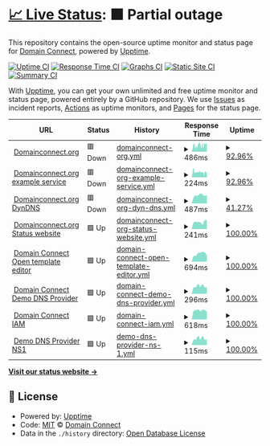# [📈 Live Status](https://Domain-Connect.github.io/upptime): <!--live status--> **🟧 Partial outage**

This repository contains the open-source uptime monitor and status page for [Domain Connect](http://domainconnect.org), powered by [Upptime](https://github.com/upptime/upptime).

[![Uptime CI](https://github.com/Domain-Connect/upptime/workflows/Uptime%20CI/badge.svg)](https://github.com/Domain-Connect/upptime/actions?query=workflow%3A%22Uptime+CI%22)
[![Response Time CI](https://github.com/Domain-Connect/upptime/workflows/Response%20Time%20CI/badge.svg)](https://github.com/Domain-Connect/upptime/actions?query=workflow%3A%22Response+Time+CI%22)
[![Graphs CI](https://github.com/Domain-Connect/upptime/workflows/Graphs%20CI/badge.svg)](https://github.com/Domain-Connect/upptime/actions?query=workflow%3A%22Graphs+CI%22)
[![Static Site CI](https://github.com/Domain-Connect/upptime/workflows/Static%20Site%20CI/badge.svg)](https://github.com/Domain-Connect/upptime/actions?query=workflow%3A%22Static+Site+CI%22)
[![Summary CI](https://github.com/Domain-Connect/upptime/workflows/Summary%20CI/badge.svg)](https://github.com/Domain-Connect/upptime/actions?query=workflow%3A%22Summary+CI%22)

With [Upptime](https://upptime.js.org), you can get your own unlimited and free uptime monitor and status page, powered entirely by a GitHub repository. We use [Issues](https://github.com/Domain-Connect/upptime/issues) as incident reports, [Actions](https://github.com/Domain-Connect/upptime/actions) as uptime monitors, and [Pages](https://Domain-Connect.github.io/upptime) for the status page.

<!--start: status pages-->
<!-- This summary is generated by Upptime (https://github.com/upptime/upptime) -->
<!-- Do not edit this manually, your changes will be overwritten -->
<!-- prettier-ignore -->
| URL | Status | History | Response Time | Uptime |
| --- | ------ | ------- | ------------- | ------ |
| <img alt="" src="https://icons.duckduckgo.com/ip3/domainconnect.org.ico" height="13"> [Domainconnect.org](https://domainconnect.org) | 🟥 Down | [domainconnect-org.yml](https://github.com/Domain-Connect/upptime/commits/HEAD/history/domainconnect-org.yml) | <details><summary><img alt="Response time graph" src="./graphs/domainconnect-org/response-time-week.png" height="20"> 486ms</summary><br><a href="https://status.domainconnect.org/history/domainconnect-org"><img alt="Response time 754" src="https://img.shields.io/endpoint?url=https%3A%2F%2Fraw.githubusercontent.com%2FDomain-Connect%2Fupptime%2FHEAD%2Fapi%2Fdomainconnect-org%2Fresponse-time.json"></a><br><a href="https://status.domainconnect.org/history/domainconnect-org"><img alt="24-hour response time 637" src="https://img.shields.io/endpoint?url=https%3A%2F%2Fraw.githubusercontent.com%2FDomain-Connect%2Fupptime%2FHEAD%2Fapi%2Fdomainconnect-org%2Fresponse-time-day.json"></a><br><a href="https://status.domainconnect.org/history/domainconnect-org"><img alt="7-day response time 486" src="https://img.shields.io/endpoint?url=https%3A%2F%2Fraw.githubusercontent.com%2FDomain-Connect%2Fupptime%2FHEAD%2Fapi%2Fdomainconnect-org%2Fresponse-time-week.json"></a><br><a href="https://status.domainconnect.org/history/domainconnect-org"><img alt="30-day response time 376" src="https://img.shields.io/endpoint?url=https%3A%2F%2Fraw.githubusercontent.com%2FDomain-Connect%2Fupptime%2FHEAD%2Fapi%2Fdomainconnect-org%2Fresponse-time-month.json"></a><br><a href="https://status.domainconnect.org/history/domainconnect-org"><img alt="1-year response time 675" src="https://img.shields.io/endpoint?url=https%3A%2F%2Fraw.githubusercontent.com%2FDomain-Connect%2Fupptime%2FHEAD%2Fapi%2Fdomainconnect-org%2Fresponse-time-year.json"></a></details> | <details><summary><a href="https://status.domainconnect.org/history/domainconnect-org">92.96%</a></summary><a href="https://status.domainconnect.org/history/domainconnect-org"><img alt="All-time uptime 99.87%" src="https://img.shields.io/endpoint?url=https%3A%2F%2Fraw.githubusercontent.com%2FDomain-Connect%2Fupptime%2FHEAD%2Fapi%2Fdomainconnect-org%2Fuptime.json"></a><br><a href="https://status.domainconnect.org/history/domainconnect-org"><img alt="24-hour uptime 53.03%" src="https://img.shields.io/endpoint?url=https%3A%2F%2Fraw.githubusercontent.com%2FDomain-Connect%2Fupptime%2FHEAD%2Fapi%2Fdomainconnect-org%2Fuptime-day.json"></a><br><a href="https://status.domainconnect.org/history/domainconnect-org"><img alt="7-day uptime 92.96%" src="https://img.shields.io/endpoint?url=https%3A%2F%2Fraw.githubusercontent.com%2FDomain-Connect%2Fupptime%2FHEAD%2Fapi%2Fdomainconnect-org%2Fuptime-week.json"></a><br><a href="https://status.domainconnect.org/history/domainconnect-org"><img alt="30-day uptime 98.03%" src="https://img.shields.io/endpoint?url=https%3A%2F%2Fraw.githubusercontent.com%2FDomain-Connect%2Fupptime%2FHEAD%2Fapi%2Fdomainconnect-org%2Fuptime-month.json"></a><br><a href="https://status.domainconnect.org/history/domainconnect-org"><img alt="1-year uptime 99.72%" src="https://img.shields.io/endpoint?url=https%3A%2F%2Fraw.githubusercontent.com%2FDomain-Connect%2Fupptime%2FHEAD%2Fapi%2Fdomainconnect-org%2Fuptime-year.json"></a></details>
| <img alt="" src="https://icons.duckduckgo.com/ip3/exampleservice.domainconnect.org.ico" height="13"> [Domainconnect.org example service](https://exampleservice.domainconnect.org/) | 🟥 Down | [domainconnect-org-example-service.yml](https://github.com/Domain-Connect/upptime/commits/HEAD/history/domainconnect-org-example-service.yml) | <details><summary><img alt="Response time graph" src="./graphs/domainconnect-org-example-service/response-time-week.png" height="20"> 224ms</summary><br><a href="https://status.domainconnect.org/history/domainconnect-org-example-service"><img alt="Response time 183" src="https://img.shields.io/endpoint?url=https%3A%2F%2Fraw.githubusercontent.com%2FDomain-Connect%2Fupptime%2FHEAD%2Fapi%2Fdomainconnect-org-example-service%2Fresponse-time.json"></a><br><a href="https://status.domainconnect.org/history/domainconnect-org-example-service"><img alt="24-hour response time 214" src="https://img.shields.io/endpoint?url=https%3A%2F%2Fraw.githubusercontent.com%2FDomain-Connect%2Fupptime%2FHEAD%2Fapi%2Fdomainconnect-org-example-service%2Fresponse-time-day.json"></a><br><a href="https://status.domainconnect.org/history/domainconnect-org-example-service"><img alt="7-day response time 224" src="https://img.shields.io/endpoint?url=https%3A%2F%2Fraw.githubusercontent.com%2FDomain-Connect%2Fupptime%2FHEAD%2Fapi%2Fdomainconnect-org-example-service%2Fresponse-time-week.json"></a><br><a href="https://status.domainconnect.org/history/domainconnect-org-example-service"><img alt="30-day response time 234" src="https://img.shields.io/endpoint?url=https%3A%2F%2Fraw.githubusercontent.com%2FDomain-Connect%2Fupptime%2FHEAD%2Fapi%2Fdomainconnect-org-example-service%2Fresponse-time-month.json"></a><br><a href="https://status.domainconnect.org/history/domainconnect-org-example-service"><img alt="1-year response time 192" src="https://img.shields.io/endpoint?url=https%3A%2F%2Fraw.githubusercontent.com%2FDomain-Connect%2Fupptime%2FHEAD%2Fapi%2Fdomainconnect-org-example-service%2Fresponse-time-year.json"></a></details> | <details><summary><a href="https://status.domainconnect.org/history/domainconnect-org-example-service">92.96%</a></summary><a href="https://status.domainconnect.org/history/domainconnect-org-example-service"><img alt="All-time uptime 98.80%" src="https://img.shields.io/endpoint?url=https%3A%2F%2Fraw.githubusercontent.com%2FDomain-Connect%2Fupptime%2FHEAD%2Fapi%2Fdomainconnect-org-example-service%2Fuptime.json"></a><br><a href="https://status.domainconnect.org/history/domainconnect-org-example-service"><img alt="24-hour uptime 53.03%" src="https://img.shields.io/endpoint?url=https%3A%2F%2Fraw.githubusercontent.com%2FDomain-Connect%2Fupptime%2FHEAD%2Fapi%2Fdomainconnect-org-example-service%2Fuptime-day.json"></a><br><a href="https://status.domainconnect.org/history/domainconnect-org-example-service"><img alt="7-day uptime 92.96%" src="https://img.shields.io/endpoint?url=https%3A%2F%2Fraw.githubusercontent.com%2FDomain-Connect%2Fupptime%2FHEAD%2Fapi%2Fdomainconnect-org-example-service%2Fuptime-week.json"></a><br><a href="https://status.domainconnect.org/history/domainconnect-org-example-service"><img alt="30-day uptime 98.03%" src="https://img.shields.io/endpoint?url=https%3A%2F%2Fraw.githubusercontent.com%2FDomain-Connect%2Fupptime%2FHEAD%2Fapi%2Fdomainconnect-org-example-service%2Fuptime-month.json"></a><br><a href="https://status.domainconnect.org/history/domainconnect-org-example-service"><img alt="1-year uptime 99.73%" src="https://img.shields.io/endpoint?url=https%3A%2F%2Fraw.githubusercontent.com%2FDomain-Connect%2Fupptime%2FHEAD%2Fapi%2Fdomainconnect-org-example-service%2Fuptime-year.json"></a></details>
| <img alt="" src="https://icons.duckduckgo.com/ip3/dynamicdns.domainconnect.org.ico" height="13"> [Domainconnect.org DynDNS](https://dynamicdns.domainconnect.org/ddnscode?code=test&state=null) | 🟥 Down | [domainconnect-org-dyn-dns.yml](https://github.com/Domain-Connect/upptime/commits/HEAD/history/domainconnect-org-dyn-dns.yml) | <details><summary><img alt="Response time graph" src="./graphs/domainconnect-org-dyn-dns/response-time-week.png" height="20"> 487ms</summary><br><a href="https://status.domainconnect.org/history/domainconnect-org-dyn-dns"><img alt="Response time 324" src="https://img.shields.io/endpoint?url=https%3A%2F%2Fraw.githubusercontent.com%2FDomain-Connect%2Fupptime%2FHEAD%2Fapi%2Fdomainconnect-org-dyn-dns%2Fresponse-time.json"></a><br><a href="https://status.domainconnect.org/history/domainconnect-org-dyn-dns"><img alt="24-hour response time 474" src="https://img.shields.io/endpoint?url=https%3A%2F%2Fraw.githubusercontent.com%2FDomain-Connect%2Fupptime%2FHEAD%2Fapi%2Fdomainconnect-org-dyn-dns%2Fresponse-time-day.json"></a><br><a href="https://status.domainconnect.org/history/domainconnect-org-dyn-dns"><img alt="7-day response time 487" src="https://img.shields.io/endpoint?url=https%3A%2F%2Fraw.githubusercontent.com%2FDomain-Connect%2Fupptime%2FHEAD%2Fapi%2Fdomainconnect-org-dyn-dns%2Fresponse-time-week.json"></a><br><a href="https://status.domainconnect.org/history/domainconnect-org-dyn-dns"><img alt="30-day response time 339" src="https://img.shields.io/endpoint?url=https%3A%2F%2Fraw.githubusercontent.com%2FDomain-Connect%2Fupptime%2FHEAD%2Fapi%2Fdomainconnect-org-dyn-dns%2Fresponse-time-month.json"></a><br><a href="https://status.domainconnect.org/history/domainconnect-org-dyn-dns"><img alt="1-year response time 332" src="https://img.shields.io/endpoint?url=https%3A%2F%2Fraw.githubusercontent.com%2FDomain-Connect%2Fupptime%2FHEAD%2Fapi%2Fdomainconnect-org-dyn-dns%2Fresponse-time-year.json"></a></details> | <details><summary><a href="https://status.domainconnect.org/history/domainconnect-org-dyn-dns">41.27%</a></summary><a href="https://status.domainconnect.org/history/domainconnect-org-dyn-dns"><img alt="All-time uptime 99.49%" src="https://img.shields.io/endpoint?url=https%3A%2F%2Fraw.githubusercontent.com%2FDomain-Connect%2Fupptime%2FHEAD%2Fapi%2Fdomainconnect-org-dyn-dns%2Fuptime.json"></a><br><a href="https://status.domainconnect.org/history/domainconnect-org-dyn-dns"><img alt="24-hour uptime 99.99%" src="https://img.shields.io/endpoint?url=https%3A%2F%2Fraw.githubusercontent.com%2FDomain-Connect%2Fupptime%2FHEAD%2Fapi%2Fdomainconnect-org-dyn-dns%2Fuptime-day.json"></a><br><a href="https://status.domainconnect.org/history/domainconnect-org-dyn-dns"><img alt="7-day uptime 41.27%" src="https://img.shields.io/endpoint?url=https%3A%2F%2Fraw.githubusercontent.com%2FDomain-Connect%2Fupptime%2FHEAD%2Fapi%2Fdomainconnect-org-dyn-dns%2Fuptime-week.json"></a><br><a href="https://status.domainconnect.org/history/domainconnect-org-dyn-dns"><img alt="30-day uptime 86.26%" src="https://img.shields.io/endpoint?url=https%3A%2F%2Fraw.githubusercontent.com%2FDomain-Connect%2Fupptime%2FHEAD%2Fapi%2Fdomainconnect-org-dyn-dns%2Fuptime-month.json"></a><br><a href="https://status.domainconnect.org/history/domainconnect-org-dyn-dns"><img alt="1-year uptime 98.82%" src="https://img.shields.io/endpoint?url=https%3A%2F%2Fraw.githubusercontent.com%2FDomain-Connect%2Fupptime%2FHEAD%2Fapi%2Fdomainconnect-org-dyn-dns%2Fuptime-year.json"></a></details>
| <img alt="" src="https://icons.duckduckgo.com/ip3/status.domainconnect.org.ico" height="13"> [Domainconnect.org Status website](https://status.domainconnect.org) | 🟩 Up | [domainconnect-org-status-website.yml](https://github.com/Domain-Connect/upptime/commits/HEAD/history/domainconnect-org-status-website.yml) | <details><summary><img alt="Response time graph" src="./graphs/domainconnect-org-status-website/response-time-week.png" height="20"> 241ms</summary><br><a href="https://status.domainconnect.org/history/domainconnect-org-status-website"><img alt="Response time 213" src="https://img.shields.io/endpoint?url=https%3A%2F%2Fraw.githubusercontent.com%2FDomain-Connect%2Fupptime%2FHEAD%2Fapi%2Fdomainconnect-org-status-website%2Fresponse-time.json"></a><br><a href="https://status.domainconnect.org/history/domainconnect-org-status-website"><img alt="24-hour response time 305" src="https://img.shields.io/endpoint?url=https%3A%2F%2Fraw.githubusercontent.com%2FDomain-Connect%2Fupptime%2FHEAD%2Fapi%2Fdomainconnect-org-status-website%2Fresponse-time-day.json"></a><br><a href="https://status.domainconnect.org/history/domainconnect-org-status-website"><img alt="7-day response time 241" src="https://img.shields.io/endpoint?url=https%3A%2F%2Fraw.githubusercontent.com%2FDomain-Connect%2Fupptime%2FHEAD%2Fapi%2Fdomainconnect-org-status-website%2Fresponse-time-week.json"></a><br><a href="https://status.domainconnect.org/history/domainconnect-org-status-website"><img alt="30-day response time 205" src="https://img.shields.io/endpoint?url=https%3A%2F%2Fraw.githubusercontent.com%2FDomain-Connect%2Fupptime%2FHEAD%2Fapi%2Fdomainconnect-org-status-website%2Fresponse-time-month.json"></a><br><a href="https://status.domainconnect.org/history/domainconnect-org-status-website"><img alt="1-year response time 209" src="https://img.shields.io/endpoint?url=https%3A%2F%2Fraw.githubusercontent.com%2FDomain-Connect%2Fupptime%2FHEAD%2Fapi%2Fdomainconnect-org-status-website%2Fresponse-time-year.json"></a></details> | <details><summary><a href="https://status.domainconnect.org/history/domainconnect-org-status-website">100.00%</a></summary><a href="https://status.domainconnect.org/history/domainconnect-org-status-website"><img alt="All-time uptime 100.00%" src="https://img.shields.io/endpoint?url=https%3A%2F%2Fraw.githubusercontent.com%2FDomain-Connect%2Fupptime%2FHEAD%2Fapi%2Fdomainconnect-org-status-website%2Fuptime.json"></a><br><a href="https://status.domainconnect.org/history/domainconnect-org-status-website"><img alt="24-hour uptime 100.00%" src="https://img.shields.io/endpoint?url=https%3A%2F%2Fraw.githubusercontent.com%2FDomain-Connect%2Fupptime%2FHEAD%2Fapi%2Fdomainconnect-org-status-website%2Fuptime-day.json"></a><br><a href="https://status.domainconnect.org/history/domainconnect-org-status-website"><img alt="7-day uptime 100.00%" src="https://img.shields.io/endpoint?url=https%3A%2F%2Fraw.githubusercontent.com%2FDomain-Connect%2Fupptime%2FHEAD%2Fapi%2Fdomainconnect-org-status-website%2Fuptime-week.json"></a><br><a href="https://status.domainconnect.org/history/domainconnect-org-status-website"><img alt="30-day uptime 100.00%" src="https://img.shields.io/endpoint?url=https%3A%2F%2Fraw.githubusercontent.com%2FDomain-Connect%2Fupptime%2FHEAD%2Fapi%2Fdomainconnect-org-status-website%2Fuptime-month.json"></a><br><a href="https://status.domainconnect.org/history/domainconnect-org-status-website"><img alt="1-year uptime 100.00%" src="https://img.shields.io/endpoint?url=https%3A%2F%2Fraw.githubusercontent.com%2FDomain-Connect%2Fupptime%2FHEAD%2Fapi%2Fdomainconnect-org-status-website%2Fuptime-year.json"></a></details>
| <img alt="" src="https://icons.duckduckgo.com/ip3/domainconnect.paulonet.eu.ico" height="13"> [Domain Connect Open template editor](https://domainconnect.paulonet.eu/dc/free/templateedit) | 🟩 Up | [domain-connect-open-template-editor.yml](https://github.com/Domain-Connect/upptime/commits/HEAD/history/domain-connect-open-template-editor.yml) | <details><summary><img alt="Response time graph" src="./graphs/domain-connect-open-template-editor/response-time-week.png" height="20"> 694ms</summary><br><a href="https://status.domainconnect.org/history/domain-connect-open-template-editor"><img alt="Response time 806" src="https://img.shields.io/endpoint?url=https%3A%2F%2Fraw.githubusercontent.com%2FDomain-Connect%2Fupptime%2FHEAD%2Fapi%2Fdomain-connect-open-template-editor%2Fresponse-time.json"></a><br><a href="https://status.domainconnect.org/history/domain-connect-open-template-editor"><img alt="24-hour response time 557" src="https://img.shields.io/endpoint?url=https%3A%2F%2Fraw.githubusercontent.com%2FDomain-Connect%2Fupptime%2FHEAD%2Fapi%2Fdomain-connect-open-template-editor%2Fresponse-time-day.json"></a><br><a href="https://status.domainconnect.org/history/domain-connect-open-template-editor"><img alt="7-day response time 694" src="https://img.shields.io/endpoint?url=https%3A%2F%2Fraw.githubusercontent.com%2FDomain-Connect%2Fupptime%2FHEAD%2Fapi%2Fdomain-connect-open-template-editor%2Fresponse-time-week.json"></a><br><a href="https://status.domainconnect.org/history/domain-connect-open-template-editor"><img alt="30-day response time 673" src="https://img.shields.io/endpoint?url=https%3A%2F%2Fraw.githubusercontent.com%2FDomain-Connect%2Fupptime%2FHEAD%2Fapi%2Fdomain-connect-open-template-editor%2Fresponse-time-month.json"></a><br><a href="https://status.domainconnect.org/history/domain-connect-open-template-editor"><img alt="1-year response time 806" src="https://img.shields.io/endpoint?url=https%3A%2F%2Fraw.githubusercontent.com%2FDomain-Connect%2Fupptime%2FHEAD%2Fapi%2Fdomain-connect-open-template-editor%2Fresponse-time-year.json"></a></details> | <details><summary><a href="https://status.domainconnect.org/history/domain-connect-open-template-editor">100.00%</a></summary><a href="https://status.domainconnect.org/history/domain-connect-open-template-editor"><img alt="All-time uptime 99.98%" src="https://img.shields.io/endpoint?url=https%3A%2F%2Fraw.githubusercontent.com%2FDomain-Connect%2Fupptime%2FHEAD%2Fapi%2Fdomain-connect-open-template-editor%2Fuptime.json"></a><br><a href="https://status.domainconnect.org/history/domain-connect-open-template-editor"><img alt="24-hour uptime 100.00%" src="https://img.shields.io/endpoint?url=https%3A%2F%2Fraw.githubusercontent.com%2FDomain-Connect%2Fupptime%2FHEAD%2Fapi%2Fdomain-connect-open-template-editor%2Fuptime-day.json"></a><br><a href="https://status.domainconnect.org/history/domain-connect-open-template-editor"><img alt="7-day uptime 100.00%" src="https://img.shields.io/endpoint?url=https%3A%2F%2Fraw.githubusercontent.com%2FDomain-Connect%2Fupptime%2FHEAD%2Fapi%2Fdomain-connect-open-template-editor%2Fuptime-week.json"></a><br><a href="https://status.domainconnect.org/history/domain-connect-open-template-editor"><img alt="30-day uptime 100.00%" src="https://img.shields.io/endpoint?url=https%3A%2F%2Fraw.githubusercontent.com%2FDomain-Connect%2Fupptime%2FHEAD%2Fapi%2Fdomain-connect-open-template-editor%2Fuptime-month.json"></a><br><a href="https://status.domainconnect.org/history/domain-connect-open-template-editor"><img alt="1-year uptime 99.98%" src="https://img.shields.io/endpoint?url=https%3A%2F%2Fraw.githubusercontent.com%2FDomain-Connect%2Fupptime%2FHEAD%2Fapi%2Fdomain-connect-open-template-editor%2Fuptime-year.json"></a></details>
| <img alt="" src="https://icons.duckduckgo.com/ip3/domainconnect.paulonet.eu.ico" height="13"> [Domain Connect Demo DNS Provider](https://domainconnect.paulonet.eu/) | 🟩 Up | [domain-connect-demo-dns-provider.yml](https://github.com/Domain-Connect/upptime/commits/HEAD/history/domain-connect-demo-dns-provider.yml) | <details><summary><img alt="Response time graph" src="./graphs/domain-connect-demo-dns-provider/response-time-week.png" height="20"> 296ms</summary><br><a href="https://status.domainconnect.org/history/domain-connect-demo-dns-provider"><img alt="Response time 321" src="https://img.shields.io/endpoint?url=https%3A%2F%2Fraw.githubusercontent.com%2FDomain-Connect%2Fupptime%2FHEAD%2Fapi%2Fdomain-connect-demo-dns-provider%2Fresponse-time.json"></a><br><a href="https://status.domainconnect.org/history/domain-connect-demo-dns-provider"><img alt="24-hour response time 265" src="https://img.shields.io/endpoint?url=https%3A%2F%2Fraw.githubusercontent.com%2FDomain-Connect%2Fupptime%2FHEAD%2Fapi%2Fdomain-connect-demo-dns-provider%2Fresponse-time-day.json"></a><br><a href="https://status.domainconnect.org/history/domain-connect-demo-dns-provider"><img alt="7-day response time 296" src="https://img.shields.io/endpoint?url=https%3A%2F%2Fraw.githubusercontent.com%2FDomain-Connect%2Fupptime%2FHEAD%2Fapi%2Fdomain-connect-demo-dns-provider%2Fresponse-time-week.json"></a><br><a href="https://status.domainconnect.org/history/domain-connect-demo-dns-provider"><img alt="30-day response time 303" src="https://img.shields.io/endpoint?url=https%3A%2F%2Fraw.githubusercontent.com%2FDomain-Connect%2Fupptime%2FHEAD%2Fapi%2Fdomain-connect-demo-dns-provider%2Fresponse-time-month.json"></a><br><a href="https://status.domainconnect.org/history/domain-connect-demo-dns-provider"><img alt="1-year response time 321" src="https://img.shields.io/endpoint?url=https%3A%2F%2Fraw.githubusercontent.com%2FDomain-Connect%2Fupptime%2FHEAD%2Fapi%2Fdomain-connect-demo-dns-provider%2Fresponse-time-year.json"></a></details> | <details><summary><a href="https://status.domainconnect.org/history/domain-connect-demo-dns-provider">100.00%</a></summary><a href="https://status.domainconnect.org/history/domain-connect-demo-dns-provider"><img alt="All-time uptime 99.99%" src="https://img.shields.io/endpoint?url=https%3A%2F%2Fraw.githubusercontent.com%2FDomain-Connect%2Fupptime%2FHEAD%2Fapi%2Fdomain-connect-demo-dns-provider%2Fuptime.json"></a><br><a href="https://status.domainconnect.org/history/domain-connect-demo-dns-provider"><img alt="24-hour uptime 100.00%" src="https://img.shields.io/endpoint?url=https%3A%2F%2Fraw.githubusercontent.com%2FDomain-Connect%2Fupptime%2FHEAD%2Fapi%2Fdomain-connect-demo-dns-provider%2Fuptime-day.json"></a><br><a href="https://status.domainconnect.org/history/domain-connect-demo-dns-provider"><img alt="7-day uptime 100.00%" src="https://img.shields.io/endpoint?url=https%3A%2F%2Fraw.githubusercontent.com%2FDomain-Connect%2Fupptime%2FHEAD%2Fapi%2Fdomain-connect-demo-dns-provider%2Fuptime-week.json"></a><br><a href="https://status.domainconnect.org/history/domain-connect-demo-dns-provider"><img alt="30-day uptime 100.00%" src="https://img.shields.io/endpoint?url=https%3A%2F%2Fraw.githubusercontent.com%2FDomain-Connect%2Fupptime%2FHEAD%2Fapi%2Fdomain-connect-demo-dns-provider%2Fuptime-month.json"></a><br><a href="https://status.domainconnect.org/history/domain-connect-demo-dns-provider"><img alt="1-year uptime 99.99%" src="https://img.shields.io/endpoint?url=https%3A%2F%2Fraw.githubusercontent.com%2FDomain-Connect%2Fupptime%2FHEAD%2Fapi%2Fdomain-connect-demo-dns-provider%2Fuptime-year.json"></a></details>
| <img alt="" src="https://icons.duckduckgo.com/ip3/lemur-2.cloud-iam.com.ico" height="13"> [Domain Connect IAM](https://lemur-2.cloud-iam.com/auth/realms/domainconnect-iam/account/applications) | 🟩 Up | [domain-connect-iam.yml](https://github.com/Domain-Connect/upptime/commits/HEAD/history/domain-connect-iam.yml) | <details><summary><img alt="Response time graph" src="./graphs/domain-connect-iam/response-time-week.png" height="20"> 618ms</summary><br><a href="https://status.domainconnect.org/history/domain-connect-iam"><img alt="Response time 573" src="https://img.shields.io/endpoint?url=https%3A%2F%2Fraw.githubusercontent.com%2FDomain-Connect%2Fupptime%2FHEAD%2Fapi%2Fdomain-connect-iam%2Fresponse-time.json"></a><br><a href="https://status.domainconnect.org/history/domain-connect-iam"><img alt="24-hour response time 534" src="https://img.shields.io/endpoint?url=https%3A%2F%2Fraw.githubusercontent.com%2FDomain-Connect%2Fupptime%2FHEAD%2Fapi%2Fdomain-connect-iam%2Fresponse-time-day.json"></a><br><a href="https://status.domainconnect.org/history/domain-connect-iam"><img alt="7-day response time 618" src="https://img.shields.io/endpoint?url=https%3A%2F%2Fraw.githubusercontent.com%2FDomain-Connect%2Fupptime%2FHEAD%2Fapi%2Fdomain-connect-iam%2Fresponse-time-week.json"></a><br><a href="https://status.domainconnect.org/history/domain-connect-iam"><img alt="30-day response time 624" src="https://img.shields.io/endpoint?url=https%3A%2F%2Fraw.githubusercontent.com%2FDomain-Connect%2Fupptime%2FHEAD%2Fapi%2Fdomain-connect-iam%2Fresponse-time-month.json"></a><br><a href="https://status.domainconnect.org/history/domain-connect-iam"><img alt="1-year response time 573" src="https://img.shields.io/endpoint?url=https%3A%2F%2Fraw.githubusercontent.com%2FDomain-Connect%2Fupptime%2FHEAD%2Fapi%2Fdomain-connect-iam%2Fresponse-time-year.json"></a></details> | <details><summary><a href="https://status.domainconnect.org/history/domain-connect-iam">100.00%</a></summary><a href="https://status.domainconnect.org/history/domain-connect-iam"><img alt="All-time uptime 100.00%" src="https://img.shields.io/endpoint?url=https%3A%2F%2Fraw.githubusercontent.com%2FDomain-Connect%2Fupptime%2FHEAD%2Fapi%2Fdomain-connect-iam%2Fuptime.json"></a><br><a href="https://status.domainconnect.org/history/domain-connect-iam"><img alt="24-hour uptime 100.00%" src="https://img.shields.io/endpoint?url=https%3A%2F%2Fraw.githubusercontent.com%2FDomain-Connect%2Fupptime%2FHEAD%2Fapi%2Fdomain-connect-iam%2Fuptime-day.json"></a><br><a href="https://status.domainconnect.org/history/domain-connect-iam"><img alt="7-day uptime 100.00%" src="https://img.shields.io/endpoint?url=https%3A%2F%2Fraw.githubusercontent.com%2FDomain-Connect%2Fupptime%2FHEAD%2Fapi%2Fdomain-connect-iam%2Fuptime-week.json"></a><br><a href="https://status.domainconnect.org/history/domain-connect-iam"><img alt="30-day uptime 100.00%" src="https://img.shields.io/endpoint?url=https%3A%2F%2Fraw.githubusercontent.com%2FDomain-Connect%2Fupptime%2FHEAD%2Fapi%2Fdomain-connect-iam%2Fuptime-month.json"></a><br><a href="https://status.domainconnect.org/history/domain-connect-iam"><img alt="1-year uptime 100.00%" src="https://img.shields.io/endpoint?url=https%3A%2F%2Fraw.githubusercontent.com%2FDomain-Connect%2Fupptime%2FHEAD%2Fapi%2Fdomain-connect-iam%2Fuptime-year.json"></a></details>
| <img alt="" src="https://icons.duckduckgo.com/ip3/null.ico" height="13"> [Demo DNS Provider NS1](ns1.dc.paulonet.eu) | 🟩 Up | [demo-dns-provider-ns-1.yml](https://github.com/Domain-Connect/upptime/commits/HEAD/history/demo-dns-provider-ns-1.yml) | <details><summary><img alt="Response time graph" src="./graphs/demo-dns-provider-ns-1/response-time-week.png" height="20"> 115ms</summary><br><a href="https://status.domainconnect.org/history/demo-dns-provider-ns-1"><img alt="Response time 119" src="https://img.shields.io/endpoint?url=https%3A%2F%2Fraw.githubusercontent.com%2FDomain-Connect%2Fupptime%2FHEAD%2Fapi%2Fdemo-dns-provider-ns-1%2Fresponse-time.json"></a><br><a href="https://status.domainconnect.org/history/demo-dns-provider-ns-1"><img alt="24-hour response time 97" src="https://img.shields.io/endpoint?url=https%3A%2F%2Fraw.githubusercontent.com%2FDomain-Connect%2Fupptime%2FHEAD%2Fapi%2Fdemo-dns-provider-ns-1%2Fresponse-time-day.json"></a><br><a href="https://status.domainconnect.org/history/demo-dns-provider-ns-1"><img alt="7-day response time 115" src="https://img.shields.io/endpoint?url=https%3A%2F%2Fraw.githubusercontent.com%2FDomain-Connect%2Fupptime%2FHEAD%2Fapi%2Fdemo-dns-provider-ns-1%2Fresponse-time-week.json"></a><br><a href="https://status.domainconnect.org/history/demo-dns-provider-ns-1"><img alt="30-day response time 119" src="https://img.shields.io/endpoint?url=https%3A%2F%2Fraw.githubusercontent.com%2FDomain-Connect%2Fupptime%2FHEAD%2Fapi%2Fdemo-dns-provider-ns-1%2Fresponse-time-month.json"></a><br><a href="https://status.domainconnect.org/history/demo-dns-provider-ns-1"><img alt="1-year response time 119" src="https://img.shields.io/endpoint?url=https%3A%2F%2Fraw.githubusercontent.com%2FDomain-Connect%2Fupptime%2FHEAD%2Fapi%2Fdemo-dns-provider-ns-1%2Fresponse-time-year.json"></a></details> | <details><summary><a href="https://status.domainconnect.org/history/demo-dns-provider-ns-1">100.00%</a></summary><a href="https://status.domainconnect.org/history/demo-dns-provider-ns-1"><img alt="All-time uptime 99.99%" src="https://img.shields.io/endpoint?url=https%3A%2F%2Fraw.githubusercontent.com%2FDomain-Connect%2Fupptime%2FHEAD%2Fapi%2Fdemo-dns-provider-ns-1%2Fuptime.json"></a><br><a href="https://status.domainconnect.org/history/demo-dns-provider-ns-1"><img alt="24-hour uptime 100.00%" src="https://img.shields.io/endpoint?url=https%3A%2F%2Fraw.githubusercontent.com%2FDomain-Connect%2Fupptime%2FHEAD%2Fapi%2Fdemo-dns-provider-ns-1%2Fuptime-day.json"></a><br><a href="https://status.domainconnect.org/history/demo-dns-provider-ns-1"><img alt="7-day uptime 100.00%" src="https://img.shields.io/endpoint?url=https%3A%2F%2Fraw.githubusercontent.com%2FDomain-Connect%2Fupptime%2FHEAD%2Fapi%2Fdemo-dns-provider-ns-1%2Fuptime-week.json"></a><br><a href="https://status.domainconnect.org/history/demo-dns-provider-ns-1"><img alt="30-day uptime 100.00%" src="https://img.shields.io/endpoint?url=https%3A%2F%2Fraw.githubusercontent.com%2FDomain-Connect%2Fupptime%2FHEAD%2Fapi%2Fdemo-dns-provider-ns-1%2Fuptime-month.json"></a><br><a href="https://status.domainconnect.org/history/demo-dns-provider-ns-1"><img alt="1-year uptime 99.99%" src="https://img.shields.io/endpoint?url=https%3A%2F%2Fraw.githubusercontent.com%2FDomain-Connect%2Fupptime%2FHEAD%2Fapi%2Fdemo-dns-provider-ns-1%2Fuptime-year.json"></a></details>

<!--end: status pages-->

[**Visit our status website →**](https://Domain-Connect.github.io/upptime)

## 📄 License

- Powered by: [Upptime](https://github.com/upptime/upptime)
- Code: [MIT](./LICENSE) © [Domain Connect](http://domainconnect.org)
- Data in the `./history` directory: [Open Database License](https://opendatacommons.org/licenses/odbl/1-0/)
